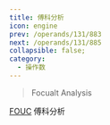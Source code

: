 ```yaml
---
title: 傅科分析
icon: engine
prev: /operands/131/883
next: /operands/131/885
collapsible: false;
category:
  - 操作数
---
```


> Focualt Analysis

[FOUC](FOUC.md  "Zemax 操作数 FOUC") 傅科分析<br />